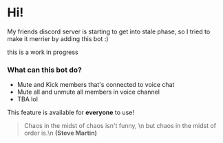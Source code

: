 # Hi!

My friends discord server is starting to get into stale phase, so I tried to make it merrier by adding this bot :)

this is a work in progress

### What can this bot do?
  - Mute and Kick members that's connected to voice chat
  - Mute all and unmute all members in voice channel
  - TBA lol

This feature is available for **everyone** to use!

> Chaos in the midst of chaos isn't funny, \n
> but chaos in the midst of order is.\n
**(Steve Martin)**
